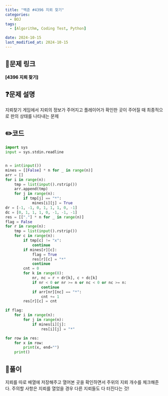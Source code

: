 ```yaml
---
title: "백준 #4396 지뢰 찾기"
categories:
  - BOJ
tags:
  - [Algorithm, Coding Test, Python]

date: 2024-10-15
last_modified_at: 2024-10-15
---
```


## :link:문제 링크

<a href="https://www.acmicpc.net/problem/4396" style="text-decoration:none; color:black; font-weight:bold" target="_blank">[4396 지뢰 찾기]</a>

## :question:문제 설명

지뢰찾기 게임에서 지뢰의 정보가 주어지고 플레이어가 확인한 곳이 주어질 때 최종적으로 판의 상태를 나타내는 문제

## :pencil2:코드

```python
import sys
input = sys.stdin.readline


n = int(input())
mines = [[False] * n for _ in range(n)]
arr = []
for i in range(n):
    tmp = list(input().rstrip())
    arr.append(tmp)
    for j in range(n):
        if tmp[j] == "*":
            mines[i][j] = True
dr = [-1, -1, 0, 1, 1, 1, 0, -1]
dc = [0, 1, 1, 1, 0, -1, -1, -1]
res = [["."] * n for _ in range(n)]
flag = False
for r in range(n):
    tmp = list(input().rstrip())
    for c in range(n):
        if tmp[c] != "x":
            continue
        if mines[r][c]:
            flag = True
            res[r][c] = "*"
            continue
        cnt = 0
        for k in range(8):
            nr, nc = r + dr[k], c + dc[k]
            if nr < 0 or nr >= n or nc < 0 or nc >= n:
                continue
            if arr[nr][nc] == "*":
                cnt += 1
        res[r][c] = cnt

if flag:
    for i in range(n):
        for j in range(n):
            if mines[i][j]:
                res[i][j] = "*"

for row in res:
    for x in row:
        print(x, end="")
    print()
```

## :memo:풀이

지뢰를 따로 배열에 저장해주고 열어본 곳을 확인하면서 주위의 지뢰 개수를 체크해준다.
주의할 사항은 지뢰를 열었을 경우 다른 지뢰들도 다 터진다는 것!
